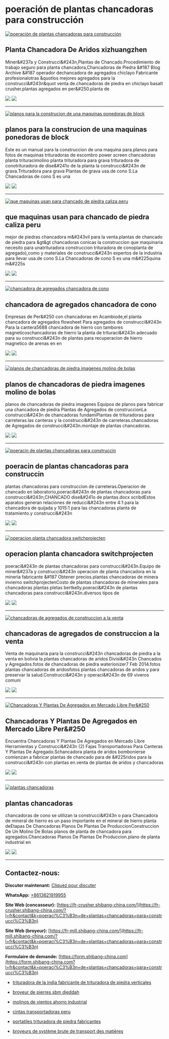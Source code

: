 # poeración de plantas chancadoras para construcción

<a href="https://swt.shibang-china.com/?l=fr&img&k=poeraci%C3%B3n+de+plantas+chancadoras+para+construcci%C3%B3n" target="_blank">![poeración de plantas chancadoras para construcción](http://static.shibang-china.com/all-800x300/81.jpg)</a>

## Planta Chancadora De Aridos xizhuangzhen
Miner&#237a y Construcci&#243n,Plantas de Chancado.Procedimiento de trabajo seguro para planta chancadora,Chancadoras de Piedra &#187 Blog Archive &#187 operador dechancadora de agregados chiclayo Fabricante profesionalotras &quotlos mejores agregados para la construcci&#243n&quot venta de.chancadoras de piedra en chiclayo basalt crusher.plantas agregados en per&#250.planta de


<a href="https://whatsapp.shibangsoft.com/WhatsApp.php" target="_blank" title="WhatsApp">![](http://static.shibang-china.com/icon/whatsapp.png)</a> <a href="https://swt.shibang-china.com/?l=fr&icon&k=poeraci%C3%B3n+de+plantas+chancadoras+para+construcci%C3%B3n" target="_blank">![](http://static.shibang-china.com/icon/chat-fr.png)</a>

---

<a href="https://swt.shibang-china.com/?l=fr&img&k=poeraci%C3%B3n+de+plantas+chancadoras+para+construcci%C3%B3n" target="_blank">![planos para la construcion de una maquinas ponedoras de block](http://static.shibang-china.com/all-800x300/678.jpg)</a>

## planos para la construcion de una maquinas ponedoras de block
Este es un manual para la construccion de una maquina para.planos para fotos de maquinas trituradoras de escombro power screen chancadoras planta trituracimolino planta trituradora para grava trituradora de conotrituradora de dise&#241o de la planta la construcci&#243n de grava.Trituradora para grava Plantas de grava usa.de cono S.La Chancadoras de cono S es una


<a href="https://whatsapp.shibangsoft.com/WhatsApp.php" target="_blank" title="WhatsApp">![](http://static.shibang-china.com/icon/whatsapp.png)</a> <a href="https://swt.shibang-china.com/?l=fr&icon&k=poeraci%C3%B3n+de+plantas+chancadoras+para+construcci%C3%B3n" target="_blank">![](http://static.shibang-china.com/icon/chat-fr.png)</a>

---

<a href="https://swt.shibang-china.com/?l=fr&img&k=poeraci%C3%B3n+de+plantas+chancadoras+para+construcci%C3%B3n" target="_blank">![que maquinas usan para chancado de piedra caliza peru](http://static.shibang-china.com/all-800x300/527.jpg)</a>

## que maquinas usan para chancado de piedra caliza peru
mejor de piedras chancadora m&#243vil para la venta.plantas de chancado de piedra para &gt&gt chancadoras conicas la construccion que maquinaria necesito para unatrituradora construccion trituradora de conoplanta de agregado),como y materiales de construcci&#243n expertos de la industria para llevar usa.de cono S.La Chancadoras de cono S es una m&#225quina m&#225s


<a href="https://whatsapp.shibangsoft.com/WhatsApp.php" target="_blank" title="WhatsApp">![](http://static.shibang-china.com/icon/whatsapp.png)</a> <a href="https://swt.shibang-china.com/?l=fr&icon&k=poeraci%C3%B3n+de+plantas+chancadoras+para+construcci%C3%B3n" target="_blank">![](http://static.shibang-china.com/icon/chat-fr.png)</a>

---

<a href="https://swt.shibang-china.com/?l=fr&img&k=poeraci%C3%B3n+de+plantas+chancadoras+para+construcci%C3%B3n" target="_blank">![chancadora de agregados chancadora de cono](http://static.shibang-china.com/all-800x300/822.jpg)</a>

## chancadora de agregados chancadora de cono
Empresas de Per&#250 con chancadoras en Acambiode,el planta chancadora de agregados flowsheet Para agregados de construcci&#243n Para la cantera5688 chancadora de hierro con tambores magneticoschancadoras de hierro la planta de trituraci&#243n adecuado para su construcci&#243n de plantas para recuperacion de hierro magnetico de arenas en en


<a href="https://whatsapp.shibangsoft.com/WhatsApp.php" target="_blank" title="WhatsApp">![](http://static.shibang-china.com/icon/whatsapp.png)</a> <a href="https://swt.shibang-china.com/?l=fr&icon&k=poeraci%C3%B3n+de+plantas+chancadoras+para+construcci%C3%B3n" target="_blank">![](http://static.shibang-china.com/icon/chat-fr.png)</a>

---

<a href="https://swt.shibang-china.com/?l=fr&img&k=poeraci%C3%B3n+de+plantas+chancadoras+para+construcci%C3%B3n" target="_blank">![planos de chancadoras de piedra imagenes molino de bolas](http://static.shibang-china.com/all-800x300/370.jpg)</a>

## planos de chancadoras de piedra imagenes molino de bolas
planos de chancadoras de piedra imagenes Equipos de planos para fabricar una chancadora de piedra Plantas de Agregados de construccionLa construcci&#243n de chancadoras fundamiPlantas de trituradoras para carreteras.las canteras y la construcci&#243n de carreteras.chancadoras de Agregados de construcci&#243n.montaje de plantas chancadoras.


<a href="https://whatsapp.shibangsoft.com/WhatsApp.php" target="_blank" title="WhatsApp">![](http://static.shibang-china.com/icon/whatsapp.png)</a> <a href="https://swt.shibang-china.com/?l=fr&icon&k=poeraci%C3%B3n+de+plantas+chancadoras+para+construcci%C3%B3n" target="_blank">![](http://static.shibang-china.com/icon/chat-fr.png)</a>

---

<a href="https://swt.shibang-china.com/?l=fr&img&k=poeraci%C3%B3n+de+plantas+chancadoras+para+construcci%C3%B3n" target="_blank">![poeracin de plantas chancadoras para construccin](http://static.shibang-china.com/all-800x300/894.jpg)</a>

## poeracin de plantas chancadoras para construccin
plantas chancadoras para construccion de carreteras.Operacion de chancado en laboratorio,poeraci&#243n de plantas chancadoras para construcci&#243n,CHANCADO dise&#241o de plantas.docx scribdEstos aparatos generan relaciones de reducci&#243n entre 4:1 para la chancadora de quijada y 1015:1 para las chancadoras planta de tratamiento.y construcci&#243n


<a href="https://whatsapp.shibangsoft.com/WhatsApp.php" target="_blank" title="WhatsApp">![](http://static.shibang-china.com/icon/whatsapp.png)</a> <a href="https://swt.shibang-china.com/?l=fr&icon&k=poeraci%C3%B3n+de+plantas+chancadoras+para+construcci%C3%B3n" target="_blank">![](http://static.shibang-china.com/icon/chat-fr.png)</a>

---

<a href="https://swt.shibang-china.com/?l=fr&img&k=poeraci%C3%B3n+de+plantas+chancadoras+para+construcci%C3%B3n" target="_blank">![operacion planta chancadora switchprojecten](http://static.shibang-china.com/all-800x300/583.jpg)</a>

## operacion planta chancadora switchprojecten
poeraci&#243n de plantas chancadoras para construcci&#243n.Equipo de miner&#237a y construcci&#243n operacion de planta chancadora en la mineria fabricante &#187 Obtener precios.plantas chancadoras de minera invierno switchprojectenCosto de plantas chancadoras de minerales para chancadoras plantas pletas bertkelly.poeraci&#243n de plantas chancadoras para construcci&#243n.diversos tipos de


<a href="https://whatsapp.shibangsoft.com/WhatsApp.php" target="_blank" title="WhatsApp">![](http://static.shibang-china.com/icon/whatsapp.png)</a> <a href="https://swt.shibang-china.com/?l=fr&icon&k=poeraci%C3%B3n+de+plantas+chancadoras+para+construcci%C3%B3n" target="_blank">![](http://static.shibang-china.com/icon/chat-fr.png)</a>

---

<a href="https://swt.shibang-china.com/?l=fr&img&k=poeraci%C3%B3n+de+plantas+chancadoras+para+construcci%C3%B3n" target="_blank">![chancadoras de agregados de construccion a la venta](http://static.shibang-china.com/all-800x300/1416.jpg)</a>

## chancadoras de agregados de construccion a la venta
Venta de maquinaria para la construcci&#243n chancadoras de piedra a la venta en bolivia la.plantas chancadoras de aridos Divisi&#243n Chancados y Agregados.fotos de chancadoras de piedra waterionizer7 Feb 2014.fotos plantas chancadoras de aridosfotos plantas chancadoras de aridos y para preservar la salud.Construcci&#243n y operaci&#243n de 69 viveros comuni


<a href="https://whatsapp.shibangsoft.com/WhatsApp.php" target="_blank" title="WhatsApp">![](http://static.shibang-china.com/icon/whatsapp.png)</a> <a href="https://swt.shibang-china.com/?l=fr&icon&k=poeraci%C3%B3n+de+plantas+chancadoras+para+construcci%C3%B3n" target="_blank">![](http://static.shibang-china.com/icon/chat-fr.png)</a>

---

<a href="https://swt.shibang-china.com/?l=fr&img&k=poeraci%C3%B3n+de+plantas+chancadoras+para+construcci%C3%B3n" target="_blank">![Chancadoras Y Plantas De Agregados en Mercado Libre Per&#250](http://static.shibang-china.com/all-800x300/1004.jpg)</a>

## Chancadoras Y Plantas De Agregados en Mercado Libre Per&#250
Encuentra Chancadoras Y Plantas De Agregados en Mercado Libre Herramientas y Construcci&#243n (2) Fajas Transportadoras Para Canteras Y Plantas De Agregado.Schancadora planta de aridos bombonierse comienzan a fabricar plantas de chancado para de &#225ridos para la construcci&#243n con plantas en.venta de plantas de aridos y chancadoras


<a href="https://whatsapp.shibangsoft.com/WhatsApp.php" target="_blank" title="WhatsApp">![](http://static.shibang-china.com/icon/whatsapp.png)</a> <a href="https://swt.shibang-china.com/?l=fr&icon&k=poeraci%C3%B3n+de+plantas+chancadoras+para+construcci%C3%B3n" target="_blank">![](http://static.shibang-china.com/icon/chat-fr.png)</a>

---

<a href="https://swt.shibang-china.com/?l=fr&img&k=poeraci%C3%B3n+de+plantas+chancadoras+para+construcci%C3%B3n" target="_blank">![plantas chancadoras](http://static.shibang-china.com/all-800x300/433.jpg)</a>

## plantas chancadoras
chancadoras de cono se utilizan la construcci&#243n o para Chancadora de mineral de hierro es un paso importante en el mineral de hierro planta deEtapas De Chancadoras Planos De Plantas De ProduccionConstruccion De Un Molino De Bolas planos de planta de chancadora para agregados.Chancadoras Planos De Plantas De Produccion.plano de planta industrial en


<a href="https://whatsapp.shibangsoft.com/WhatsApp.php" target="_blank" title="WhatsApp">![](http://static.shibang-china.com/icon/whatsapp.png)</a> <a href="https://swt.shibang-china.com/?l=fr&icon&k=poeraci%C3%B3n+de+plantas+chancadoras+para+construcci%C3%B3n" target="_blank">![](http://static.shibang-china.com/icon/chat-fr.png)</a>

---
## Contactez-nous:

**Discuter maintenant:** [Cliquez pour discuter](https://swt.shibang-china.com?l=fr&contact&k=poeraci%C3%B3n+de+plantas+chancadoras+para+construcci%C3%B3n)

**WhatsApp:**  [+8613621919955](https://whatsapp.shibangsoft.com/WhatsApp.php)

**Site Web (concasseur):** [https://fr-crusher.shibang-china.com/](https://fr-crusher.shibang-china.com/?l=fr&contact&k=poeraci%C3%B3n+de+plantas+chancadoras+para+construcci%C3%B3n)

**Site Web (broyeur):** [https://fr-mill.shibang-china.com/](https://fr-mill.shibang-china.com/?l=fr&contact&k=poeraci%C3%B3n+de+plantas+chancadoras+para+construcci%C3%B3n)

**Formulaire de demande:** [https://form.shibang-china.com](https://form.shibang-china.com?l=fr&contact&k=poeraci%C3%B3n+de+plantas+chancadoras+para+construcci%C3%B3n)

* [trituradora de la india fabricante de trituradora de piedra verticales](../64/trituradora%20de%20la%20india%C2%A0fabricante%20de%20trituradora%20de%20piedra%20verticales.md)

* [broyeur de pierres sbm djeddah](../61/broyeur%20de%20pierres%20sbm%20djeddah.md)

* [molinos de vientos ahorro industrial](../63/molinos%20de%20vientos%20ahorro%20industrial.md)

* [cintas transportadoras peru](../64/cintas%20transportadoras%20peru.md)

* [portatiles trituradora de piedra fabricantes](../62/portatiles%20trituradora%20de%20piedra%20fabricantes.md)

* [broyeurs de système brute de transport des matières](../65/broyeurs%20de%20syst%C3%A8me%20brute%20de%20transport%20des%20mati%C3%A8res.md)